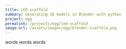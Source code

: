 ```yaml
---
title: LED scaffold
summary: Generating 3D models in Blender with python
project: egg
permalink: /projects/egg/led-scaffold
image-url: /assets/images/egg/blender-scaffold.png
---
```


words words words
